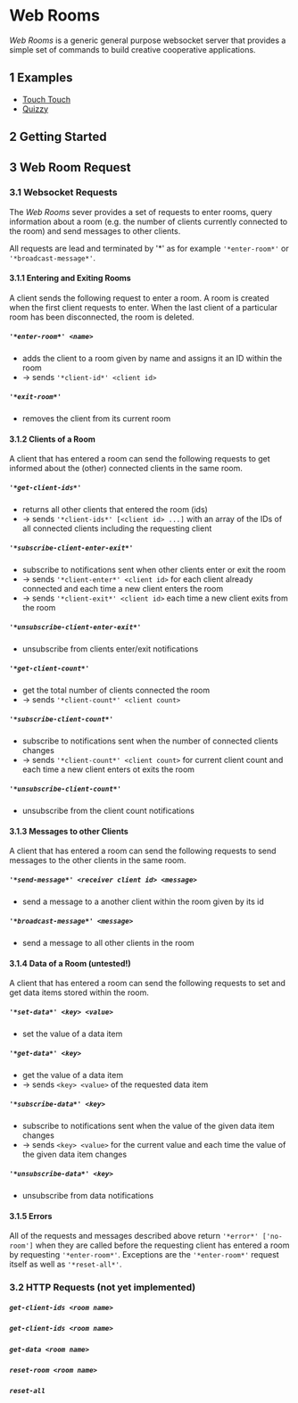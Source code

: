 # Web Rooms
*Web Rooms* is a generic general purpose websocket server that provides a simple set of commands to build creative cooperative applications.

## 1 Examples

- [Touch Touch](https://norbertschnell.github.io/web-rooms/touch-touch/)
- [Quizzy](https://norbertschnell.github.io/web-rooms/quizzy/)

## 2 Getting Started

## 3 Web Room Request

### 3.1 Websocket Requests
The *Web Rooms* sever provides a set of requests to enter rooms, query information about a room (e.g. the number of clients currently connected to the room) and send messages to other clients.

All requests are lead and terminated by '*' as for example `'*enter-room*'` or `'*broadcast-message*'`.

#### 3.1.1 Entering and Exiting Rooms
A client sends the following request to enter a room. A room is created when the first client requests to enter. When the last client of a particular room has been disconnected, the room is deleted.

##### `'*enter-room*' <name>`
- adds the client to a room given by name and assigns it an ID within the room
- &#8594; sends `'*client-id*' <client id>`

##### `'*exit-room*'`
- removes the client from its current room

#### 3.1.2 Clients of a Room
A client that has entered a room can send the following requests to get informed about the (other) connected clients in the same room.

##### `'*get-client-ids*'` 
- returns all other clients that entered the room (ids)  
- &#8594; sends `'*client-ids*' [<client id> ...]` with an array of the IDs of all connected clients including the requesting client

##### `'*subscribe-client-enter-exit*'`
- subscribe to notifications sent when other clients enter or exit the room
- &#8594; sends `'*client-enter*' <client id>` for each client already connected and each time a new client enters the room
- &#8594; sends `'*client-exit*' <client id>` each time a new client exits from the room

##### `'*unsubscribe-client-enter-exit*'`
- unsubscribe from clients enter/exit notifications

##### `'*get-client-count*'` 
- get the total number of clients connected the room
- &#8594; sends `'*client-count*' <client count>`

##### `'*subscribe-client-count*'` 
- subscribe to notifications sent when the number of connected clients changes
- &#8594; sends `'*client-count*' <client count>` for current client count and each time a new client enters ot exits the room

##### `'*unsubscribe-client-count*'`
- unsubscribe from the client count notifications

#### 3.1.3 Messages to other Clients
A client that has entered a room can send the following requests to send messages to the other clients in the same room.

##### `'*send-message*' <receiver client id> <message>`
- send a message to a another client within the room given by its id

##### `'*broadcast-message*' <message>`
- send a message to all other clients in the room

#### 3.1.4 Data of a Room (untested!)
A client that has entered a room can send the following requests to set and get data items stored within the room.

##### `'*set-data*' <key> <value>`
- set the value of a data item

##### `'*get-data*' <key>`
- get the value of a data item
- &#8594; sends `<key> <value>` of the requested data item

##### `'*subscribe-data*' <key>`
- subscribe to notifications sent when the value of the given data item changes
- &#8594; sends `<key> <value>` for the current value and each time the value of the given data item changes

##### `'*unsubscribe-data*' <key>`
- unsubscribe from data notifications

#### 3.1.5 Errors
All of the requests and messages described above return `'*error*' ['no-room']` when they are called before the requesting client has entered a room by requesting `'*enter-room*'`. Exceptions are the `'*enter-room*'` request itself as well as `'*reset-all*'`.

### 3.2 HTTP Requests (not yet implemented)

##### `get-client-ids <room name>`

##### `get-client-ids <room name>`

##### `get-data <room name>`

##### `reset-room <room name>`

##### `reset-all`

